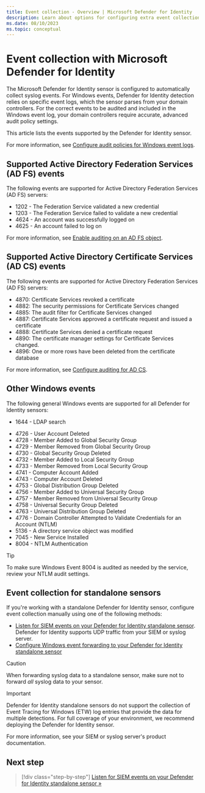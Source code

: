 ```yaml
---
title: Event collection - Overview | Microsoft Defender for Identity
description: Learn about options for configuring extra event collection to Microsoft Defender for Identity.
ms.date: 08/10/2023
ms.topic: conceptual
---
```


# Event collection with Microsoft Defender for Identity

The Microsoft Defender for Identity sensor is configured to automatically collect syslog events. For Windows events, Defender for Identity detection relies on specific event logs, which the sensor parses from your domain controllers. For the correct events to be audited and included in the Windows event log, your domain controllers require accurate, advanced audit policy settings.

This article lists the events supported by the Defender for Identity sensor.

For more information, see [Configure audit policies for Windows event logs](configure-windows-event-collection.md).

## Supported Active Directory Federation Services (AD FS) events

The following events are supported for Active Directory Federation Services (AD FS) servers:

- 1202 - The Federation Service validated a new credential
- 1203 - The Federation Service failed to validate a new credential
- 4624 - An account was successfully logged on
- 4625 - An account failed to log on

For more information, see [Enable auditing on an AD FS object](configure-windows-event-collection.md#enable-auditing-on-an-adfs-object).

## Supported Active Directory Certificate Services (AD CS) events

The following events are supported for Active Directory Federation Services (AD FS) servers:

- 4870: Certificate Services revoked a certificate
- 4882: The security permissions for Certificate Services changed
- 4885: The audit filter for Certificate Services changed
- 4887: Certificate Services approved a certificate request and issued a certificate
- 4888: Certificate Services denied a certificate request
- 4890: The certificate manager settings for Certificate Services changed.
- 4896: One or more rows have been deleted from the certificate database

For more information, see [Configure auditing for AD CS](configure-windows-event-collection.md#configure-auditing-for-ad-cs).

## Other Windows events

The following general Windows events are supported for all Defender for Identity sensors:

- 1644 - LDAP search
<!--- 4662 - An operation was performed on an object-->
- 4726 - User Account Deleted
- 4728 - Member Added to Global Security Group
- 4729 - Member Removed from Global Security Group
- 4730 - Global Security Group Deleted
- 4732 - Member Added to Local Security Group
- 4733 - Member Removed from Local Security Group
- 4741 - Computer Account Added
- 4743 - Computer Account Deleted
- 4753 - Global Distribution Group Deleted
- 4756 - Member Added to Universal Security Group
- 4757 - Member Removed from Universal Security Group
- 4758 - Universal Security Group Deleted
- 4763 - Universal Distribution Group Deleted
- 4776 - Domain Controller Attempted to Validate Credentials for an Account (NTLM)
- 5136 - A directory service object was modified
- 7045 - New Service Installed
- 8004 - NTLM Authentication

> [!TIP]
> To make sure Windows Event 8004 is audited as needed by the service, review your NTLM audit settings.
>

## Event collection for standalone sensors

If you're working with a standalone Defender for Identity sensor, configure event collection manually using one of the following methods:

- [Listen for SIEM events on your Defender for Identity standalone sensor](configure-event-collection.md). Defender for Identity supports UDP traffic from your SIEM or syslog server.
- [Configure Windows event forwarding to your Defender for Identity standalone sensor](configure-event-forwarding.md)

> [!CAUTION]
> When forwarding syslog data to a standalone sensor, make sure not to forward *all* syslog data to your sensor.
>

> [!IMPORTANT]
> Defender for Identity standalone sensors do not support the collection of Event Tracing for Windows (ETW) log entries that provide the data for multiple detections. For full coverage of your environment, we recommend deploying the Defender for Identity sensor.

For more information, see your SIEM or syslog server's product documentation.

## Next step

> [!div class="step-by-step"]
> [Listen for SIEM events on your Defender for Identity standalone sensor  »](configure-event-collection.md)